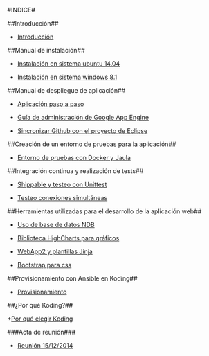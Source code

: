 #INDICE#

##Introducción##

+ [Introducción](https://github.com/julioxus/iv-aerospace/blob/master/doc/introduccion.md)

##Manual de instalación##

+ [Instalación en sistema ubuntu 14.04](https://github.com/julioxus/iv-aerospace/blob/master/doc/instalacion_ubuntu.md)

+ [Instalación en sistema windows 8.1](https://github.com/julioxus/iv-aerospace/blob/master/doc/instalacion_windows.md)

##Manual de despliegue de aplicación##

+ [Aplicación paso a paso](https://github.com/julioxus/iv-aerospace/blob/master/doc/aplicacion.md)

+ [Guía de administración de Google App Engine](https://github.com/julioxus/iv-aerospace/blob/master/doc/configuracionGAE.md)

+ [Sincronizar Github con el proyecto de Eclipse](https://github.com/julioxus/iv-aerospace/blob/master/doc/EclipseGitHub.md)

##Creación de un entorno de pruebas para la aplicación##

+ [Entorno de pruebas con Docker y Jaula](https://github.com/julioxus/iv-aerospace/blob/master/doc/entorno_pruebas.md)

##Integración continua y realización de tests##

+ [Shippable y testeo con Unittest](https://github.com/julioxus/iv-aerospace/blob/master/doc/shippable.md)

+ [Testeo conexiones simultáneas](https://github.com/julioxus/iv-aerospace/blob/master/doc/test_conex_simultaneas.md)

##Herramientas utilizadas para el desarrollo de la aplicación web##

+ [Uso de base de datos NDB](https://github.com/julioxus/iv-aerospace/blob/master/doc/documentacion_ndb.md)

+ [Biblioteca HighCharts para gráficos](https://github.com/julioxus/iv-aerospace/blob/master/doc/documentacion_highcharts.md)

+ [WebApp2 y plantillas Jinja](https://github.com/julioxus/iv-aerospace/blob/master/doc/webbapp2.md)

+ [Bootstrap para css](https://github.com/julioxus/iv-aerospace/blob/master/doc/documentacion_bootstrap.md)

##Provisionamiento con Ansible en Koding##

+ [Provisionamiento](https://github.com/julioxus/iv-aerospace/blob/master/doc/provisionamiento.md)

##¿Por qué Koding?##

+[Por qué elegir Koding](https://github.com/julioxus/iv-aerospace/blob/master/doc/koding.md)

###Acta de reunión###

+ [Reunión 15/12/2014](https://github.com/julioxus/iv-aerospace/blob/master/doc/actaSamuel.md)